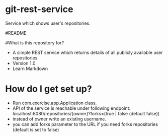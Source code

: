 # git-rest-service
Service which shows user's repositories.

#README

#What is this repository for?
* A simple REST service which returns details of all publicly available user repositories.
* Version 1.0
* Learn Markdown

# How do I get set up? 
* Run com.exercise.app.Application class.
* API of the service is reachable under following endpoint: localhost:8080/repositories/{owner}?forks=(true | false (default false))
* instead of owner write an existing username.
* you can add forks parameter to the URL if you need forks repositories (default is set to false)
